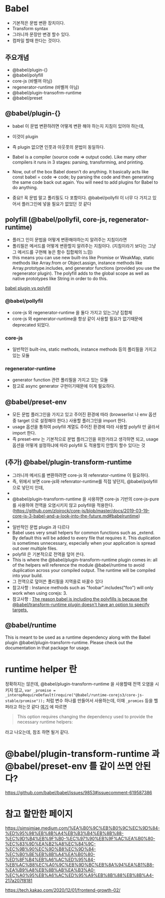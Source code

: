 # Babel

- 기본적은 문법 변환 장치이다. 
- Transform syntax
- 그러니까 문장만 변경 할수 있다. 
- 컴파일 할때 한다는 것이다. 

## 주요개념
- @babel/plugin-{}
- @babel/polyfill
- core-js (바벨꺼 아님)
- regenerator-runtime (바벨꺼 아님)
- @babel/plugin-transofrm-runtime
- @babel/preset

## @babel/plugin-{}
- babel 이 문법 변환하려면 어떻게 변환 해야 하는지 지침이 있어야 하는데, 
- 이것이 plugin 
- 즉 plugin 없으면 인풋과 아웃풋의 문법이 동일하다. 
- Babel is a compiler (source code => output code). Like many other compilers it runs in 3 stages: parsing, transforming, and printing.
-  Now, out of the box Babel doesn't do anything. It basically acts like const babel = code => code; by parsing the code and then generating the same code back out again. You will need to add plugins for Babel to do anything.


- 중요!! 꼭 문법 말고 폴리필도 다 포함이다. @babel/pollyfil 이 너무 다 가지고 있어서 플러그인에 넣을 필요가 없었던 것 같다
## polyfill (@babel/pollyfil, core-js, regenerator-runtime)
- 플러그 인이 문법을 어떻게 변환해야하는지 알려주는 지침이라면
- 폴리필은 메서드를 어떻게 변환할지 알려주는 지침이다. (지침이라기 보다는 그냥 그 메서드를 구현해 놓은 함수 집합체의 느낌)
- this means you can use new built-ins like Promise or WeakMap, static methods like Array.from or Object.assign, instance methods like Array.prototype.includes, and generator functions (provided you use the regenerator plugin). The polyfill adds to the global scope as well as native prototypes like String in order to do this.

[babel plugin vs polyfill](https://ui.dev/compiling-polyfills/)
### @babel/pollyfil
- core-js 와 regenerator-runtime 을 둘다 가지고 있는그냥 집합체
- core-js 와 egenerator-runtime을 항상 같이 사용할 필요가 없기때문에 deprecated 되었다. 

### core-js
- 일반적인 built-ins, static methods, instance methods 등의 폴리필을 가지고 있는 모듈

### regenerator-runtime
- generator function 관련 폴리필을 가지고 있는 모듈
- 참고로 async generator 구현이기때문에 이게 필요하다. 

## @babel/preset-env
- 모든 문법 플러그인을 가지고 있고 주어진 환경에 따라 (browserlist 나 env 옵션중 target 으로 설정해야 한다.) 사용할 플러그인을 import 한다. 
- usage 옵션을 통하여 polyfill 계열도 주어진 환경에 따라 사용할 polyfil 만 골라서 import 한다. 
- 즉 preset-env 는 기본적으로 분법 플러그인을 위한거라고 생각하면 되고, usage 옵션을 어떻게 설정하냐에 따라 polyfill 도 적용할지 안할지 할수 있다는 것

## (추가)  @babel/plugin-transform-runtime
- 그러니까 메서드를 변환하려면 core-js 와 refenrator-runtime 이 필요하다. 
- 즉, 위에서 보면 core-js와 refenrator-runtime를 직접 넣던지, @babel/polyfill 으로 넣던지 인데, 
- 
-  @babel/plugin-transform-runtime 을 사용하면 core-js 기반의 core-js-pure를 사용하여 전역을 오염시키지 않고 polyfill을 적용한다.  (https://github.com/zloirock/core-js/blob/master/docs/2019-03-19-core-js-3-babel-and-a-look-into-the-future.md#babelruntime)
-  
- 일반적인 문법 plugin 과 다르다
- Babel uses very small helpers for common functions such as _extend. By default this will be added to every file that requires it. This duplication is sometimes unnecessary, especially when your application is spread out over multiple files.
- polyfill 은 기본적으로 전역을 덮어 쓴다. 
- This is where the @babel/plugin-transform-runtime plugin comes in: all of the helpers will reference the module @babel/runtime to avoid duplication across your compiled output. The runtime will be compiled into your build.
- 그 전역으로 덮어쓴 폴리필을 지역을로 바꿀수 있다
- 참고사항 : Instance methods such as "foobar".includes("foo") will only work when using corejs: 3.
- 참고사항 : [The reason babel is including the polyfills is because the @babel/transform-runtime plugin doesn't have an option to specify targets, ](https://github.com/babel/babel/issues/11539)

## @babel/runtime
This is meant to be used as a runtime dependency along with the Babel plugin @babel/plugin-transform-runtime. Please check out the documentation in that package for usage.

# runtime helper 란
정확하지는 않은데,  @babel/plugin-transform-runtime 을 사용할때 전역 오염을 시키지 않고, 
`var _promise = _interopRequireDefault(require("@babel/runtime-corejs3/core-js-stable/promise"));`
처럼 변수 하나를 만들어서 사용하는데, 이때 `_promies` 등을 헬퍼라고 하는것 같다
[여기](https://babeljs.io/docs/en/babel-plugin-transform-runtime) 에 따르면 

> This option requires changing the dependency used to provide the necessary runtime helpers:

라고 나오는데, 참조 하면 될거 같다. 

# @babel/plugin-transform-runtime 과 @babel/preset-env 를 같이 쓰면 안된다?
https://github.com/babel/babel/issues/9853#issuecomment-619587386
# 참고 할만한 페이지
https://simsimjae.medium.com/%EA%B0%9C%EB%B0%9C%EC%9D%84-%ED%95%98%EB%8B%A4%EB%B3%B4%EB%8B%88-%EC%9D%B4%EB%9F%B0-%EC%97%90%EB%9F%AC%EA%B0%80-%EC%83%9D%EA%B2%A8%EC%84%9C-%EC%9B%90%EC%9D%B8%EC%9D%84-%EC%B0%BE%EB%8B%A4%EA%B0%80-%ED%8F%B4%EB%A6%AC%ED%95%84-%EB%AC%B8%EC%A0%9C%EB%9D%BC%EB%8A%94%EA%B1%B8-%EA%B9%A8%EB%8B%AB%EA%B3%A0-%EC%A0%95%EB%A6%AC%ED%95%A9%EB%8B%88%EB%8B%A4-217a207f8181

https://tech.kakao.com/2020/12/01/frontend-growth-02/